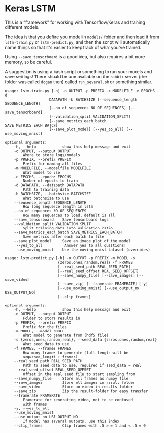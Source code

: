 # Keras LSTM

This is a "framework" for working with Tensorflow/Keras and training different models.

The idea is that you define you model in ``models/`` folder and then load it from ``lstm-train.py`` or ``lstm-predict.py``,
and then the script will automatically name things so that it's easier to keep track of what you've trained.

Using ``--save_tensorboard`` is a good idea, but also requires a bit more memory, so be careful.

A suggestion is using a bash script or something to run your models and save settings!
There should be one available on the ``rabbit`` server (the folder was called ``dcgan`` then) called ``run_several.sh`` or 
something similar.



```
usage: lstm-train.py [-h] -o OUTPUT -p PREFIX -m MODELFILE -e EPOCHS -d
                    DATAPATH -b BATCHSIZE [--sequence_length SEQUENCE_LENGTH]
                    [--no_of_sequences NO_OF_SEQUENCES] [--save_tensorboard]
                    [--validation_split VALIDATION_SPLIT]
                    [--save_metrics_each_batch SAVE_METRICS_EACH_BATCH]
                    [--save_plot_model] [--yes_to_all] [--use_moving_mnist]

optional arguments:
    -h, --help            show this help message and exit
    -o OUTPUT, --output OUTPUT
        Where to store logs/models
    -p PREFIX, --prefix PREFIX
        Prefix for naming all files
    -m MODELFILE, --modelfile MODELFILE
        What model to use
    -e EPOCHS, --epochs EPOCHS
        Number of epochs to train
    -d DATAPATH, --datapath DATAPATH
        Path to training data
    -b BATCHSIZE, --batchsize BATCHSIZE
        What batchsize to use
    --sequence_length SEQUENCE_LENGTH
        How long sequence length in lstm
    --no_of_sequences NO_OF_SEQUENCES
        How many sequences to load, default is all
    --save_tensorboard    Save tensorboard logs
    --validation_split VALIDATION_SPLIT
        Split training data into validation ratio
    --save_metrics_each_batch SAVE_METRICS_EACH_BATCH
        Save metrics after each batch to file
    --save_plot_model     Save an image plot of the model
     --yes_to_all          Answer yes to all questions!
    --use_moving_mnist    Use the moving mnist dataset (overrides)

```

```
usage: lstm-predict.py [-h] -o OUTPUT -p PREFIX -m MODEL -s
                        {zeros,ones,random,real} -f FRAMES
                        [--real_seed_path REAL_SEED_PATH]
                        [--real_seed_offset REAL_SEED_OFFSET]
                        [--save_numpy_file] [--save_images] [--save_video]
                        [--save_zip] [--framerate FRAMERATE] [-y]
                        [--use_moving_mnist] [--use_output_no USE_OUTPUT_NO]
                        [--clip_frames]

optional arguments:
    -h, --help            show this help message and exit
    -o OUTPUT, --output OUTPUT
        Folder to store results in
    -p PREFIX, --prefix PREFIX
        Prefix for the files
    -m MODEL, --model MODEL
        What model to generate from (hdf5 file)
    -s {zeros,ones,random,real}, --seed_data {zeros,ones,random,real}
        What seed data to use
    -f FRAMES, --frames FRAMES
        How many frames to generate (full length will be
        sequence_length + frames)
    --real_seed_path REAL_SEED_PATH
        Path to seed data to use, required if seed_data = real
    --real_seed_offset REAL_SEED_OFFSET
        Offset in the real seed file to start sampling from
    --save_numpy_file     Store all frames as numpy file
    --save_images         Store all images in result folder
    --save_video          Store an video in results folder
    --save_zip            Zip the result-folder for easy transfer
    --framerate FRAMERATE
        Framerate for generating video, not to be confused
        with frames
    -y, --yes_to_all
    --use_moving_mnist
    --use_output_no USE_OUTPUT_NO
        If model has several outputs, use this index
    --clip_frames         Clip frames with .5 > = 1 and < .5 = 0

```
